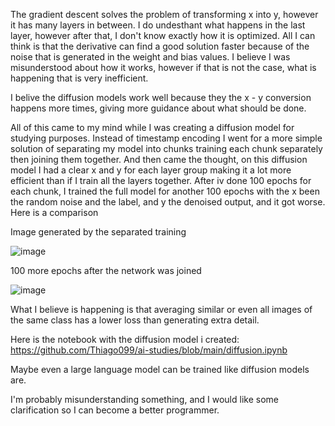 The gradient descent solves the problem of transforming x into y, however it has many layers in between. I do undesthant what happens in the last layer, however after that, I don't know exactly how it is optimized. All I can think is that the derivative can find a good solution faster because of the noise that is generated in the weight and bias values. I believe I was misunderstood about how it works, however if that is not the case, what is happening that is very inefficient.

I belive the diffusion models work well because they the x - y conversion happens more times, giving more guidance about what should be done.

All of this came to my mind while I was creating a diffusion model for studying purposes. Instead of timestamp encoding I went for a more simple solution of separating my model into chunks training each chunk separately then joining them together. And then came the thought, on this diffusion model I had a clear x and y for each layer group making it a lot more efficient than if I train all the layers together. After iv done 100 epochs for each chunk, I trained the full model for another 100 epochs with the x been the random noise and the label, and y the denoised output, and it got worse. Here is a comparison



Image generated by the separated training



![image](https://github.com/Thiago099/ai-studies/assets/66787043/62174482-9da7-47ce-ba32-0d4d83e7e3d6)



100 more epochs after the network was joined



![image](https://github.com/Thiago099/ai-studies/assets/66787043/75dc64bc-385f-4590-8567-d2d177336ba2)




What I believe is happening is that averaging similar or even all images of the same class has a lower loss than generating extra detail.

Here is the notebook with the diffusion model i created:
https://github.com/Thiago099/ai-studies/blob/main/diffusion.ipynb

Maybe even a large language model can be trained like diffusion models are.

I'm probably misunderstanding something, and I would like some clarification so I can become a better programmer.
